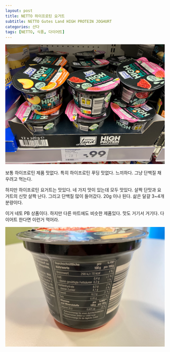 ```yaml
---
layout: post
title: NETTO 하이프로틴 요거트
subtitle: NETTO Gutes Land HIGH PROTEIN JOGHURT
categories: 산다
tags: [NETTO, 식품, 다이어트]
---
```


![Proteinjoguhrt](/assets/images/posts/2023-07-09-Proteinjoguhrt-1.webp)

보통 하이프로틴 제품 맛없다. 특히 하이프로틴 푸딩 맛없다. 느끼하다. 그냥 단백질 채우려고 먹는다.

하지만 하이프로틴 요거트는 맛있다. 네 가지 맛이 있는데 모두 맛있다. 살짝 단맛과 요거트의 신맛 살짝 난다. 그리고 단백질 많이 들어갔다. 20g 이나 된다. 삶은 달걀 3~4개 분량이다.

이거 네토 PB 상품이다. 하지만 다른 마트에도 비슷한 제품있다. 맛도 거기서 거기다. 다이어트 한다면 이런거 먹어라.

![Proteinjoguhrt](/assets/images/posts/2023-07-09-Proteinjoguhrt-2.webp)
